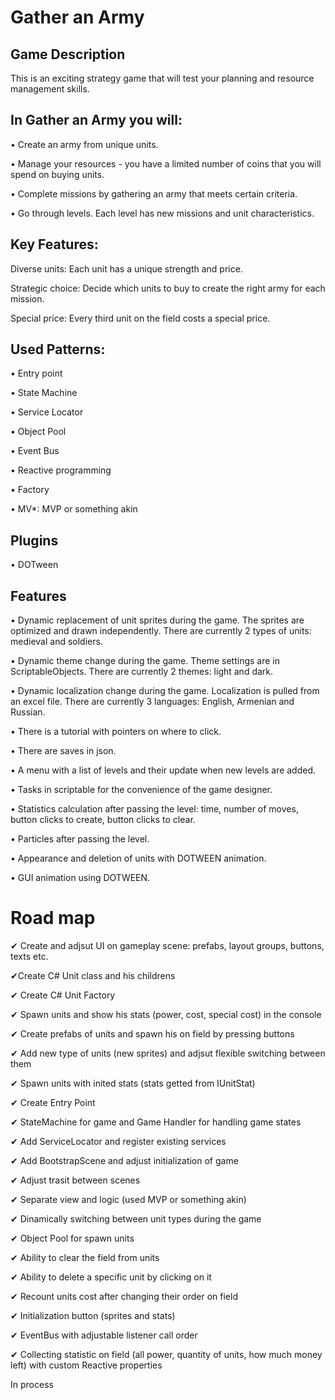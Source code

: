 # Gather an Army
## Game Description
This is an exciting strategy game that will test your planning and resource management skills.

## In Gather an Army you will:

• Create an army from unique units.

• Manage your resources - you have a limited number of coins that you will spend on buying units.

• Complete missions by gathering an army that meets certain criteria.

• Go through levels. Each level has new missions and unit characteristics.

## Key Features:

Diverse units: Each unit has a unique strength and price.

Strategic choice: Decide which units to buy to create the right army for each mission.

Special price: Every third unit on the field costs a special price.

## Used Patterns:
• Entry point

• State Machine

• Service Locator

• Object Pool

• Event Bus

• Reactive programming

• Factory

• MV*: MVP or something akin

## Plugins
• DOTween

## Features
• Dynamic replacement of unit sprites during the game. The sprites are optimized and drawn independently. There are currently 2 types of units: medieval and soldiers.

• Dynamic theme change during the game. Theme settings are in ScriptableObjects. There are currently 2 themes: light and dark.

• Dynamic localization change during the game. Localization is pulled from an excel file. There are currently 3 languages: English, Armenian and Russian.

• There is a tutorial with pointers on where to click.

• There are saves in json.

• A menu with a list of levels and their update when new levels are added.

• Tasks in scriptable for the convenience of the game designer.

• Statistics calculation after passing the level: time, number of moves, button clicks to create, button clicks to clear.

• Particles after passing the level.

• Appearance and deletion of units with DOTWEEN animation.

• GUI animation using DOTWEEN. 

# Road map

✔ Create and adjsut UI on gameplay scene: prefabs, layout groups, buttons, texts etc.

✔Create C# Unit class and his childrens

✔ Create C# Unit Factory

✔ Spawn units and show his stats (power, cost, special cost) in the console

✔ Create prefabs of units and spawn his on field by pressing buttons

✔ Add new type of units (new sprites) and adjsut flexible switching between them

✔ Spawn units with inited stats (stats getted from IUnitStat)

✔ Create Entry Point

✔ StateMachine for game and Game Handler for handling game states

✔ Add ServiceLocator and register existing services

✔ Add BootstrapScene and adjust initialization of game

✔ Adjust trasit between scenes

✔ Separate view and logic (used MVP or something akin)

✔ Dinamically switching between unit types during the game

✔ Object Pool for spawn units

✔ Ability to clear the field from units

✔ Ability to delete a specific unit by clicking on it

✔ Recount units cost after changing their order on field

✔ Initialization button (sprites and stats)

✔ EventBus with adjustable listener call order

✔ Collecting statistic on field (all power, quantity of units, how much money left) with custom Reactive properties

In process

